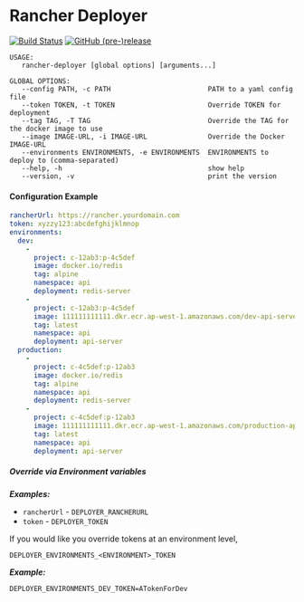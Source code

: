 # Rancher Deployer

[![Build Status](https://travis-ci.com/niranjan94/rancher-deployer.svg?branch=master)](https://travis-ci.com/niranjan94/rancher-deployer) 
[![GitHub (pre-)release](https://img.shields.io/github/release/niranjan94/rancher-deployer/all.svg)](https://github.com/niranjan94/rancher-deployer/releases/latest)



```
USAGE:
   rancher-deployer [global options] [arguments...]

GLOBAL OPTIONS:
   --config PATH, -c PATH                        PATH to a yaml config file
   --token TOKEN, -t TOKEN                       Override TOKEN for deployment
   --tag TAG, -T TAG                             Override the TAG for the docker image to use
   --image IMAGE-URL, -i IMAGE-URL               Override the Docker IMAGE-URL
   --environments ENVIRONMENTS, -e ENVIRONMENTS  ENVIRONMENTS to deploy to (comma-separated)
   --help, -h                                    show help
   --version, -v                                 print the version
```

#### Configuration Example

```yaml
rancherUrl: https://rancher.yourdomain.com
token: xyzzy123:abcdefghijklmnop
environments:
  dev:
    -
      project: c-12ab3:p-4c5def
      image: docker.io/redis
      tag: alpine
      namespace: api
      deployment: redis-server
    -
      project: c-12ab3:p-4c5def
      image: 111111111111.dkr.ecr.ap-west-1.amazonaws.com/dev-api-server
      tag: latest
      namespace: api
      deployment: api-server
  production:
    -
      project: c-4c5def:p-12ab3
      image: docker.io/redis
      tag: alpine
      namespace: api
      deployment: redis-server
    -
      project: c-4c5def:p-12ab3
      image: 111111111111.dkr.ecr.ap-west-1.amazonaws.com/production-api-server
      tag: latest
      namespace: api
      deployment: api-server
```

##### Override via Environment variables

_**Examples:**_

- `rancherUrl` - `DEPLOYER_RANCHERURL`
- `token` - `DEPLOYER_TOKEN`

If you would like you override tokens at an environment level,

`DEPLOYER_ENVIRONMENTS_<ENVIRONMENT>_TOKEN`

_**Example:**_

`DEPLOYER_ENVIRONMENTS_DEV_TOKEN=ATokenForDev`
